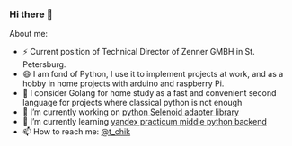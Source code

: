 ### Hi there 👋
About me:
- ⚡ Current position of Technical Director of Zenner GMBH in St. Petersburg.
- 😄 I am fond of Python, I use it to implement projects at work, and as a hobby in home projects with arduino and raspberry Pi.
- 🌱 I consider Golang for home study as a fast and convenient second language for projects where classical python is not enough
- 🔭 I’m currently working on <a href="https://github.com/pychik/lightning_py"> python Selenoid adapter library</a>
- 🌱 I’m currently learning <a href="https://practicum.yandex.ru/middle-python/"> yandex practicum middle python backend</a>
- 📫 How to reach me: <a href="https://t.me/t_chik">@t_chik</a>
<!--
**pychik/pychik** is a ✨ _special_ ✨ repository because its `README.md` (this file) appears on your GitHub profile.

Here are some ideas to get you started:

- 🔭 I’m currently working on ...
- 🌱 I’m currently learning ...
- 👯 I’m looking to collaborate on ...
- 🤔 I’m looking for help with ...
- 💬 Ask me about ...
- 📫 How to reach me: ...
- 😄 Pronouns: ...
- ⚡ Fun fact: ...
-->
